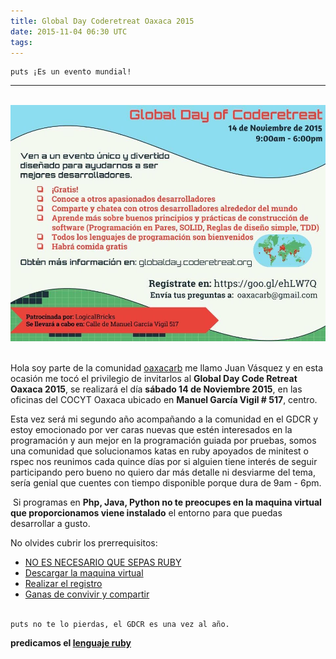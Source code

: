 ```yaml
---
title: Global Day Coderetreat Oaxaca 2015
date: 2015-11-04 06:30 UTC
tags:
---
```

~~~
puts ¡Es un evento mundial!
~~~
***
​
![global day](images/GDCR2015.jpg)
​

Hola soy parte de la comunidad [oaxacarb](www.oaxacarb.com) me llamo Juan Vásquez y en esta ocasión me tocó el privilegio de invitarlos al **Global Day Code Retreat Oaxaca 2015**, se realizará el día **sábado 14 de Noviembre 2015**, en las oficinas del COCYT Oaxaca ubicado en **Manuel García Vigil # 517**, centro.


Esta vez será mi segundo año acompañando a la comunidad en el GDCR y estoy emocionado por ver caras nuevas que estén interesados en la programación y aun mejor en la programación guiada por pruebas, somos una comunidad que solucionamos katas en ruby apoyados de minitest o rspec nos reunimos cada quince días por si alguien tiene interés de seguir participando pero bueno no quiero dar más detalle ni desviarme del tema, sería genial que cuentes con tiempo disponible porque dura de 9am - 6pm.

​
Si programas en **Php, Java, Python no te preocupes en la maquina virtual que proporcionamos viene instalado** el entorno para que puedas desarrollar a gusto.
​

No olvides cubrir los prerrequisitos:  
* [NO ES NECESARIO QUE SEPAS RUBY](http://tryruby.org/levels/1/challenges/0)  
* [Descargar la maquina virtual](https://mega.nz/#F!RFcHkQ4Q!61dqWQYNZydbukrhdNJ6yw)  
* [Realizar el registro](https://goo.gl/ehLW7Q)  
* [Ganas de convivir y compartir](http://oaxacarb.org/)  
​

~~~
puts no te lo pierdas, el GDCR es una vez al año.
~~~

**predicamos el [lenguaje ruby](http://tryruby.org/levels/1/challenges/0)**

